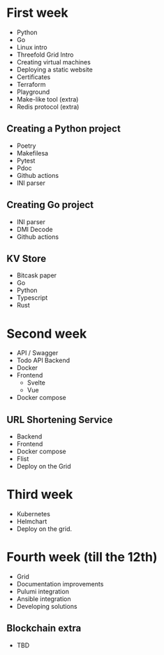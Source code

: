 # First week
- Python
- Go 
- Linux intro
- Threefold Grid Intro
- Creating virtual machines
- Deploying a static website
- Certificates
- Terraform
- Playground
- Make-like tool (extra)
- Redis protocol (extra)
## Creating a Python project
- Poetry
- Makefilesa
- Pytest
- Pdoc
- Github actions
- INI parser

## Creating Go project
- INI parser
- DMI Decode
- Github actions

## KV Store
- Bitcask paper
- Go
- Python
- Typescript
- Rust

# Second week
- API / Swagger
- Todo API Backend
- Docker
- Frontend 
    - Svelte
    - Vue
- Docker compose

## URL Shortening Service
- Backend
- Frontend
- Docker compose
- Flist
- Deploy on the Grid

# Third week
- Kubernetes
- Helmchart
- Deploy on the grid.

# Fourth week (till the 12th)
- Grid 
- Documentation improvements
- Pulumi integration
- Ansible integration
- Developing solutions

## Blockchain extra
- TBD
